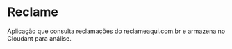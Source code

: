 # Reclame

Aplicação que consulta reclamações do reclameaqui.com.br e armazena no Cloudant para análise.